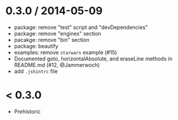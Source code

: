 
0.3.0 / 2014-05-09
==================

  * package: remove "test" script and "devDependencies"
  * package: remove "engines" section
  * pacakge: remove "bin" section
  * package: beautify
  * examples: remove `starwars` example (#15)
  * Documented goto, horizontalAbsolute, and eraseLine methods in README.md (#12, @Jammerwoch)
  * add `.jshintrc` file

< 0.3.0
=======

  * Prehistoric
